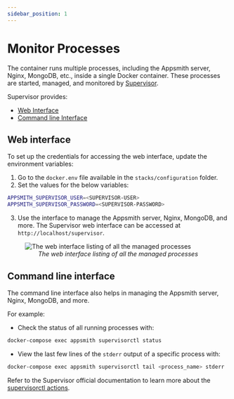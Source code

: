 ```yaml
---
sidebar_position: 1
---
```

# Monitor Processes

The container runs multiple processes, including the Appsmith server, Nginx, MongoDB, etc., inside a single Docker container. These processes are started, managed, and monitored by [Supervisor](http://supervisord.org/).

Supervisor provides:
* [Web Interface](#web-interface)
* [Command line Interface](#command-line-interface) 

## Web interface

To set up the credentials for accessing the web interface, update the environment variables:
1. Go to the `docker.env` file available in the `stacks/configuration` folder.
2. Set the values for the below variables:

```bash
APPSMITH_SUPERVISOR_USER=<SUPERVISOR-USER>
APPSMITH_SUPERVISOR_PASSWORD=<SUPERVISOR-PASSWORD>
```

3. Use the interface to manage the Appsmith server, Nginx, MongoDB, and more. The Supervisor web interface can be accessed at `http://localhost/supervisor`.

<figure>
  <img src="/img/appsmith_supervisord_ui.png" style= {{width:"700px", height:"auto"}} alt="The web interface listing of all the managed processes"/>
  <figcaption align = "center"><i>The web interface listing of all the managed processes</i></figcaption>
</figure>

## Command line interface
The command line interface also helps in managing the Appsmith server, Nginx, MongoDB, and more. 

For example:
* Check the status of all running processes with:

```bash
docker-compose exec appsmith supervisorctl status
```

* View the last few lines of the `stderr` output of a specific process with: 

```bash
docker-compose exec appsmith supervisorctl tail <process_name> stderr
```

Refer to the Supervisor official documentation to learn more about the [supervisorctl actions](http://supervisord.org/running.html#supervisorctl-actions).
